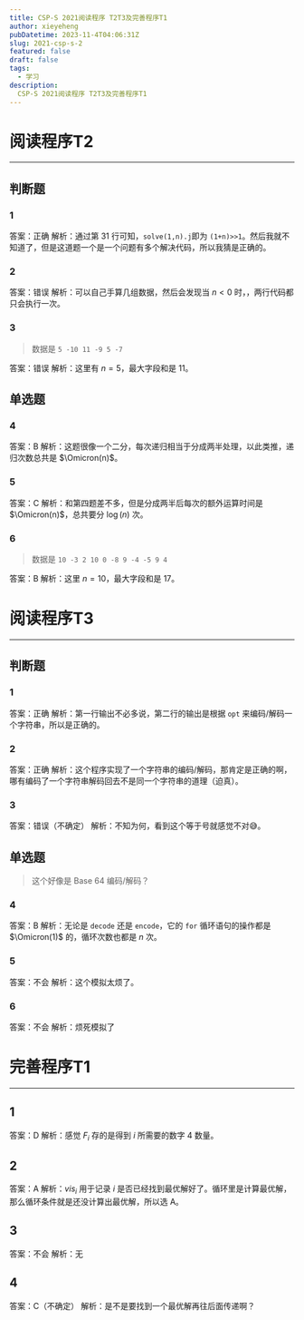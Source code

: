 ```yaml
---
title: CSP-S 2021阅读程序 T2T3及完善程序T1
author: xieyeheng
pubDatetime: 2023-11-4T04:06:31Z
slug: 2021-csp-s-2
featured: false
draft: false
tags:
  - 学习
description:
  CSP-S 2021阅读程序 T2T3及完善程序T1
---
```


# 阅读程序T2
-----
## 判断题

### 1
答案：正确
解析：通过第 $31$ 行可知，`solve(1,n).j`即为 `(1+n)>>1`。然后我就不知道了，但是这道题一个是一个问题有多个解决代码，所以我猜是正确的。

### 2
答案：错误
解析：可以自己手算几组数据，然后会发现当 $n < 0$ 时，，两行代码都只会执行一次。

### 3
> 数据是 `5 -10 11 -9 5 -7`

答案：错误
解析：这里有 $n=5$，最大字段和是 $11$。

## 单选题

### 4
答案：B
解析：这题很像一个二分，每次递归相当于分成两半处理，以此类推，递归次数总共是 $\Omicron(n)$。

### 5
答案：C
解析：和第四题差不多，但是分成两半后每次的额外运算时间是 $\Omicron(n)$，总共要分 $\log(n)$ 次。

### 6
> 数据是 `10 -3 2 10 0 -8 9 -4 -5 9 4`

答案：B
解析：这里 $n=10$，最大字段和是 $17$。

# 阅读程序T3
-----
## 判断题

### 1
答案：正确
解析：第一行输出不必多说，第二行的输出是根据 `opt` 来编码/解码一个字符串，所以是正确的。

### 2
答案：正确
解析：这个程序实现了一个字符串的编码/解码，那肯定是正确的啊，哪有编码了一个字符串解码回去不是同一个字符串的道理（迫真）。

### 3
答案：错误（不确定）
解析：不知为何，看到这个等于号就感觉不对😅。

## 单选题

> 这个好像是 Base 64 编码/解码？

### 4
答案：B
解析：无论是 `decode` 还是 `encode`，它的 `for` 循环语句的操作都是 $\Omicron(1)$ 的，循环次数也都是 $n$ 次。

### 5
答案：不会
解析：这个模拟太烦了。

### 6
答案：不会
解析：烦死模拟了

# 完善程序T1
-----
## 1
答案：D
解析：感觉 $F_i$ 存的是得到 $i$ 所需要的数字 $4$ 数量。

## 2
答案：A
解析：$vis_i$ 用于记录 $i$ 是否已经找到最优解好了。循环里是计算最优解，那么循环条件就是还没计算出最优解，所以选 A。

## 3
答案：不会
解析：无

## 4
答案：C（不确定）
解析：是不是要找到一个最优解再往后面传递啊？